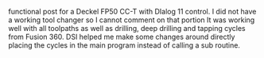 functional post for a Deckel FP50 CC-T with DIalog 11 control. 
I did not have a working tool changer so I cannot comment on that portion 
It was working well with all toolpaths as well as drilling, deep drilling and tapping cycles from Fusion 360.
DSI helped me make some changes around directly placing the cycles in the main program instead of calling a sub routine.
